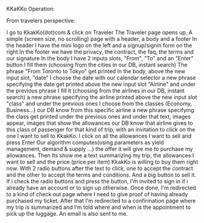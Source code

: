 KKaKKo Operation:

From travelers perspective:

I go to KkakKo(dot)com & click on Traveler
The Traveler page opens up. 
A simple (screen size, no scrolling) page with a header, a body and a footer
In the header I have the mini logo on the left and a signup/signin form on the right
In the footer we have the privacy, the contract, the faq, the terms and our signature 
In the body I have 2 inputs slots, "From", "To" and an "Enter" button
I fill them (choosing from the cities in our DB, instant search)
The phrase "From Toronto to Tokyo" get printed in the body, above the new input slot, "date"
I choose the date with our calendar selector
a new phrase specifying the date get printed above the new input slot "Airline" and under the previous phrase
I fill it (choosing from the airlines in our DB, instant search)
a new phrase specifying the airline printed above the new input slot "class" and under the previous ones
I choose from the classes (Economy, Business...) our DB know from this specific airline
a new phrase specifying the class get printed under the previous ones
and under that text, images appear, images that show the allowances our DB know that airline gives to this class of passenger for that kind of trip, with an invitation to click on the one I want to sell to KkakKo.
I click on all the allowances I want to sell and press Enter
Our algorithm computes(using parameters as yield management, demand & supply ...) the offer it will give me to purchase my allowances.
Then Its show me a text summarizing my trip, the allowances I want to sell and the price (price per item) KkakKo is willing to buy them right now.  With 2 radio buttons after the text to click, one to accept the contract and the other to accept the terms and conditions. And a big button to sell it.
If i check the radio buttons and press the button, I'm invited to sign in if i already have an account or to sign up otherwise.
Once done, I'm redirected to a kind of check out page where I need to give proof of having already purchased my ticket. 
After that I'm redirected to a confirmation page where my trip is summarized and I'm told where and when is the appointment to pick up the luggage. An email is also sent to me.
